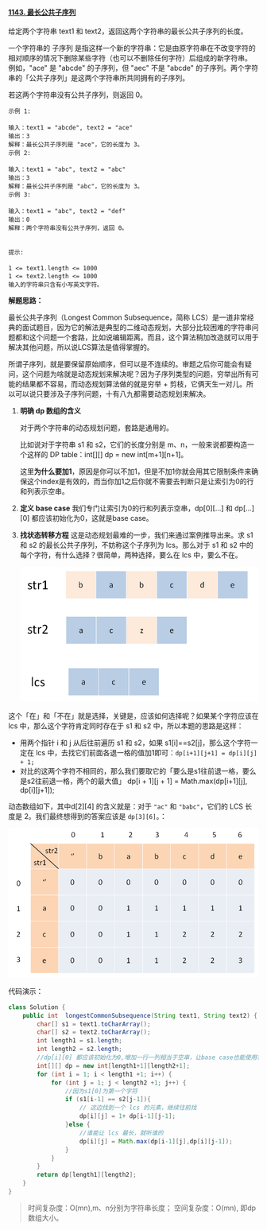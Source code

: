 #### [1143. 最长公共子序列](https://leetcode-cn.com/problems/longest-common-subsequence/)

给定两个字符串 text1 和 text2，返回这两个字符串的最长公共子序列的长度。

一个字符串的 子序列 是指这样一个新的字符串：它是由原字符串在不改变字符的相对顺序的情况下删除某些字符（也可以不删除任何字符）后组成的新字符串。
例如，"ace" 是 "abcde" 的子序列，但 "aec" 不是 "abcde" 的子序列。两个字符串的「公共子序列」是这两个字符串所共同拥有的子序列。

若这两个字符串没有公共子序列，则返回 0。

 

```
示例 1:

输入：text1 = "abcde", text2 = "ace" 
输出：3  
解释：最长公共子序列是 "ace"，它的长度为 3。
示例 2:

输入：text1 = "abc", text2 = "abc"
输出：3
解释：最长公共子序列是 "abc"，它的长度为 3。
示例 3:

输入：text1 = "abc", text2 = "def"
输出：0
解释：两个字符串没有公共子序列，返回 0。


提示:

1 <= text1.length <= 1000
1 <= text2.length <= 1000
输入的字符串只含有小写英文字符。
```



**解题思路：**

最长公共子序列（Longest Common Subsequence，简称 LCS）是一道非常经典的面试题目，因为它的解法是典型的二维动态规划，大部分比较困难的字符串问题都和这个问题一个套路，比如说编辑距离。而且，这个算法稍加改造就可以用于解决其他问题，所以说LCS算法是值得掌握的。

所谓子序列，就是要保留原始顺序，但可以是不连续的。审题之后你可能会有疑问，这个问题为啥就是动态规划来解决呢？因为子序列类型的问题，穷举出所有可能的结果都不容易，而动态规划算法做的就是穷举 + 剪枝，它俩天生一对儿。所以可以说只要涉及子序列问题，十有八九都需要动态规划来解决。

1. **明确 dp 数组的含义**

   对于两个字符串的动态规划问题，套路是通用的。

   比如说对于字符串 s1 和 s2，它们的长度分别是 m、n，一般来说都要构造一个这样的 DP table：int[][] dp = new int[m+1][n+1]。

   这里**为什么要加1**，原因是你可以不加1，但是不加1你就会用其它限制条件来确保这个index是有效的，而当你加1之后你就不需要去判断只是让索引为0的行和列表示空串。



2. **定义 base case**
   我们专门让索引为0的行和列表示空串，dp[0][...] 和 dp[...][0] 都应该初始化为0，这就是base case。

3. **找状态转移方程**
   这是动态规划最难的一步，我们来通过案例推导出来。求 s1 和 s2 的最长公共子序列，不妨称这个子序列为 lcs。那么对于 s1 和 s2 中的每个字符，有什么选择？很简单，两种选择，要么在 lcs 中，要么不在。

   ![img](image/b54067c447c5b4d68821b41f0ab5e9f531c79cf25de4b2583ccc41e97e1e611d.png)

这个「在」和「不在」就是选择，关键是，应该如何选择呢？如果某个字符应该在 lcs 中，那么这个字符肯定同时存在于 s1 和 s2 中，所以本题的思路是这样：

- 用两个指针 i 和 j 从后往前遍历 s1 和 s2，如果 s1[i]==s2[j]，那么这个字符一定在 lcs 中，去找它们前面各退一格的值加1即可：`dp[i+1][j+1] = dp[i][j] + 1;`
- 对比的这两个字符不相同的，那么我们要取它的「要么是s1往前退一格，要么是s2往前退一格，两个的最大值」
  dp[i + 1][j + 1] = Math.max(dp[i+1][j], dp[i][j+1]);

动态数组如下，其中d[2][4] 的含义就是：对于 `"ac"` 和 `"babc"`，它们的 LCS 长度是 2。我们最终想得到的答案应该是 `dp[3][6]`。：

![img](image/8c371d5bbba8c503329992ac36464f04d11e6617a550bfad2cfcb4e0e7965bf9.png)



代码演示：

```java
class Solution {
    public int  longestCommonSubsequence(String text1, String text2) {
        char[] s1 = text1.toCharArray();
        char[] s2 = text2.toCharArray();
        int length1 = s1.length;
        int length2 = s2.length;
        //dp[i][0] 都应该初始化为0,增加一行一列相当于空串，让base case也能使用状态转移方程
        int[][] dp = new int[length1+1][length2+1];
        for (int i = 1; i < length1 +1; i++) {
            for (int j = 1; j < length2 +1; j++) {
                //因为s1[0]为第一个字符
                if (s1[i-1] == s2[j-1]){
                    // 这边找到一个 lcs 的元素，继续往前找
                    dp[i][j] = 1+ dp[i-1][j-1];
                }else {
                    //谁能让 lcs 最长，就听谁的
                    dp[i][j] = Math.max(dp[i-1][j],dp[i][j-1]);
                }
            }
        }
        return dp[length1][length2];
    }
}
```

> 时间复杂度：O(mn),m、n分别为字符串长度；
> 空间复杂度：O(mn), 即dp数组大小。

